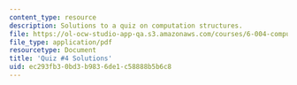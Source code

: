 ```yaml
---
content_type: resource
description: Solutions to a quiz on computation structures.
file: https://ol-ocw-studio-app-qa.s3.amazonaws.com/courses/6-004-computation-structures-spring-2009/ec293fb30bd3b9836de1c58888b5b6c8_MIT6_004s09_quiz04_sol.pdf
file_type: application/pdf
resourcetype: Document
title: 'Quiz #4 Solutions'
uid: ec293fb3-0bd3-b983-6de1-c58888b5b6c8
---
```

